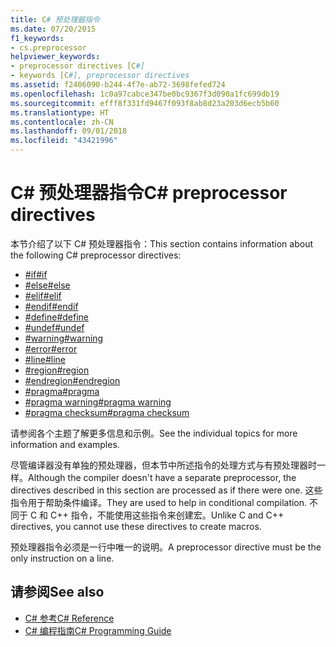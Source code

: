 ```yaml
---
title: C# 预处理器指令
ms.date: 07/20/2015
f1_keywords:
- cs.preprocessor
helpviewer_keywords:
- preprocessor directives [C#]
- keywords [C#], preprocessor directives
ms.assetid: f2406090-b244-4f7e-ab72-3698fefed724
ms.openlocfilehash: 1c0a97cabce347be0bc9367f3d090a1fc699db19
ms.sourcegitcommit: efff8f331fd9467f093f8ab8d23a203d6ecb5b60
ms.translationtype: HT
ms.contentlocale: zh-CN
ms.lasthandoff: 09/01/2018
ms.locfileid: "43421996"
---
```

# <a name="c-preprocessor-directives"></a><span data-ttu-id="93b09-102">C# 预处理器指令</span><span class="sxs-lookup"><span data-stu-id="93b09-102">C# preprocessor directives</span></span>
<span data-ttu-id="93b09-103">本节介绍了以下 C# 预处理器指令：</span><span class="sxs-lookup"><span data-stu-id="93b09-103">This section contains information about the following C# preprocessor directives:</span></span>

- [<span data-ttu-id="93b09-104">#if</span><span class="sxs-lookup"><span data-stu-id="93b09-104">#if</span></span>](../../../csharp/language-reference/preprocessor-directives/preprocessor-if.md)
- [<span data-ttu-id="93b09-105">#else</span><span class="sxs-lookup"><span data-stu-id="93b09-105">#else</span></span>](../../../csharp/language-reference/preprocessor-directives/preprocessor-else.md)
- [<span data-ttu-id="93b09-106">#elif</span><span class="sxs-lookup"><span data-stu-id="93b09-106">#elif</span></span>](../../../csharp/language-reference/preprocessor-directives/preprocessor-elif.md)
- [<span data-ttu-id="93b09-107">#endif</span><span class="sxs-lookup"><span data-stu-id="93b09-107">#endif</span></span>](../../../csharp/language-reference/preprocessor-directives/preprocessor-endif.md)
- [<span data-ttu-id="93b09-108">#define</span><span class="sxs-lookup"><span data-stu-id="93b09-108">#define</span></span>](../../../csharp/language-reference/preprocessor-directives/preprocessor-define.md)
- [<span data-ttu-id="93b09-109">#undef</span><span class="sxs-lookup"><span data-stu-id="93b09-109">#undef</span></span>](../../../csharp/language-reference/preprocessor-directives/preprocessor-undef.md)
- [<span data-ttu-id="93b09-110">#warning</span><span class="sxs-lookup"><span data-stu-id="93b09-110">#warning</span></span>](../../../csharp/language-reference/preprocessor-directives/preprocessor-warning.md)
- [<span data-ttu-id="93b09-111">#error</span><span class="sxs-lookup"><span data-stu-id="93b09-111">#error</span></span>](../../../csharp/language-reference/preprocessor-directives/preprocessor-error.md)
- [<span data-ttu-id="93b09-112">#line</span><span class="sxs-lookup"><span data-stu-id="93b09-112">#line</span></span>](../../../csharp/language-reference/preprocessor-directives/preprocessor-line.md)
- [<span data-ttu-id="93b09-113">#region</span><span class="sxs-lookup"><span data-stu-id="93b09-113">#region</span></span>](../../../csharp/language-reference/preprocessor-directives/preprocessor-region.md)
- [<span data-ttu-id="93b09-114">#endregion</span><span class="sxs-lookup"><span data-stu-id="93b09-114">#endregion</span></span>](../../../csharp/language-reference/preprocessor-directives/preprocessor-endregion.md)
- [<span data-ttu-id="93b09-115">#pragma</span><span class="sxs-lookup"><span data-stu-id="93b09-115">#pragma</span></span>](../../../csharp/language-reference/preprocessor-directives/preprocessor-pragma.md)
- [<span data-ttu-id="93b09-116">#pragma warning</span><span class="sxs-lookup"><span data-stu-id="93b09-116">#pragma warning</span></span>](../../../csharp/language-reference/preprocessor-directives/preprocessor-pragma-warning.md)
- [<span data-ttu-id="93b09-117">#pragma checksum</span><span class="sxs-lookup"><span data-stu-id="93b09-117">#pragma checksum</span></span>](../../../csharp/language-reference/preprocessor-directives/preprocessor-pragma-checksum.md)

<span data-ttu-id="93b09-118">请参阅各个主题了解更多信息和示例。</span><span class="sxs-lookup"><span data-stu-id="93b09-118">See the individual topics for more information and examples.</span></span>

<span data-ttu-id="93b09-119">尽管编译器没有单独的预处理器，但本节中所述指令的处理方式与有预处理器时一样。</span><span class="sxs-lookup"><span data-stu-id="93b09-119">Although the compiler doesn't have a separate preprocessor, the directives described in this section are processed as if there were one.</span></span> <span data-ttu-id="93b09-120">这些指令用于帮助条件编译。</span><span class="sxs-lookup"><span data-stu-id="93b09-120">They are used to help in conditional compilation.</span></span> <span data-ttu-id="93b09-121">不同于 C 和 C++ 指令，不能使用这些指令来创建宏。</span><span class="sxs-lookup"><span data-stu-id="93b09-121">Unlike C and C++ directives, you cannot use these directives to create macros.</span></span>

<span data-ttu-id="93b09-122">预处理器指令必须是一行中唯一的说明。</span><span class="sxs-lookup"><span data-stu-id="93b09-122">A preprocessor directive must be the only instruction on a line.</span></span>

## <a name="see-also"></a><span data-ttu-id="93b09-123">请参阅</span><span class="sxs-lookup"><span data-stu-id="93b09-123">See also</span></span>

- [<span data-ttu-id="93b09-124">C# 参考</span><span class="sxs-lookup"><span data-stu-id="93b09-124">C# Reference</span></span>](../../../csharp/language-reference/index.md)  
- [<span data-ttu-id="93b09-125">C# 编程指南</span><span class="sxs-lookup"><span data-stu-id="93b09-125">C# Programming Guide</span></span>](../../../csharp/programming-guide/index.md)

